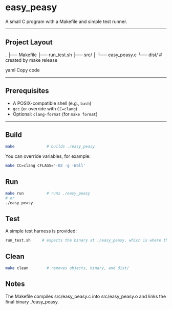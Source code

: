 # easy_peasy

A small C program with a Makefile and simple test runner.

---

## Project Layout

.
├── Makefile
├── run_test.sh
├── src/
│ └── easy_peasy.c
└── dist/ # created by make release

yaml
Copy code

---

## Prerequisites

- A POSIX-compatible shell (e.g., `bash`)
- `gcc` (or override with `CC=clang`)
- Optional: `clang-format` (for `make format`)

---

## Build

```sh
make              # builds ./easy_peasy
```

You can override variables, for example:

```sh
make CC=clang CFLAGS='-O2 -g -Wall'
```

## Run
```sh
make run          # runs ./easy_peasy
# or
./easy_peasy
```

## Test
A simple test harness is provided:

```sh
run_test.sh     # expects the binary at ./easy_peasy, which is where the Makefile places it.
```

## Clean
```sh
make clean        # removes objects, binary, and dist/
```

## Notes
The Makefile compiles src/easy_peasy.c into src/easy_peasy.o and links the final binary ./easy_peasy.

